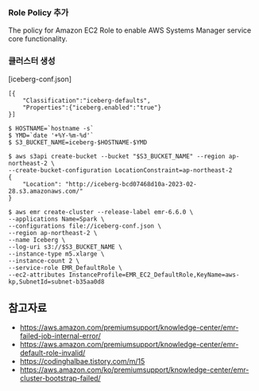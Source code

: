 ### Role Policy 추가 ###

The policy for Amazon EC2 Role to enable AWS Systems Manager service core functionality.



### 클러스터 생성 ###
[iceberg-conf.json]
```
[{
    "Classification":"iceberg-defaults",
    "Properties":{"iceberg.enabled":"true"}
}]
```

```
$ HOSTNAME=`hostname -s`
$ YMD=`date '+%Y-%m-%d'`
$ S3_BUCKET_NAME=iceberg-$HOSTNAME-$YMD

$ aws s3api create-bucket --bucket "$S3_BUCKET_NAME" --region ap-northeast-2 \
--create-bucket-configuration LocationConstraint=ap-northeast-2
{
    "Location": "http://iceberg-bcd07468d10a-2023-02-28.s3.amazonaws.com/"
}

$ aws emr create-cluster --release-label emr-6.6.0 \
--applications Name=Spark \
--configurations file://iceberg-conf.json \
--region ap-northeast-2 \
--name Iceberg \
--log-uri s3://$S3_BUCKET_NAME \
--instance-type m5.xlarge \
--instance-count 2 \
--service-role EMR_DefaultRole \
--ec2-attributes InstanceProfile=EMR_EC2_DefaultRole,KeyName=aws-kp,SubnetId=subnet-b35aa0d8
```



## 참고자료 ##
* https://aws.amazon.com/premiumsupport/knowledge-center/emr-failed-job-internal-error/
* https://aws.amazon.com/premiumsupport/knowledge-center/emr-default-role-invalid/
* https://codinghalbae.tistory.com/m/15
* https://aws.amazon.com/ko/premiumsupport/knowledge-center/emr-cluster-bootstrap-failed/
